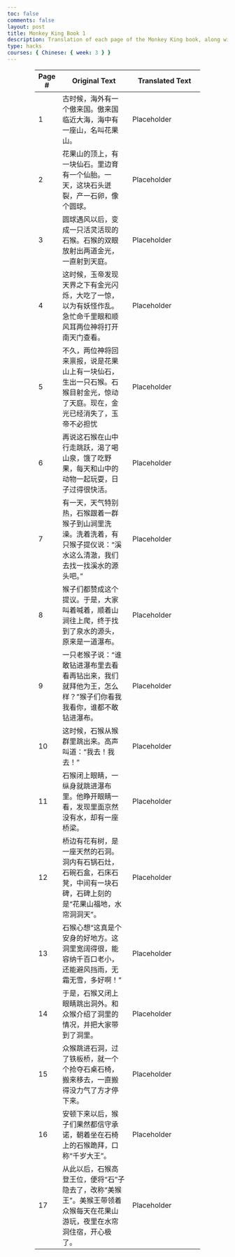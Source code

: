 ```yaml
---
toc: false
comments: false
layout: post
title: Monkey King Book 1
description: Translation of each page of the Monkey King book, along with a table describing the meaning of each word
type: hacks
courses: { Chinese: { week: 3 } }
---
```

<script>
    $("#md_demo").DataTable();
</script>
<head>
    <!-- load jQuery and DataTables output style and scripts -->
    <link rel="stylesheet" type="text/css" href="https://cdn.datatables.net/1.13.4/css/jquery.dataTables.min.css">
    <script type="text/javascript" language="javascript" src="https://code.jquery.com/jquery-3.6.0.min.js"></script>
    <script>var define = null;</script>
    <script type="text/javascript" language="javascript" src="https://cdn.datatables.net/1.13.4/js/jquery.dataTables.min.js"></script>
</head>
<style>
    table.center {
        margin-right: auto;
        margin-left: auto;
    }
</style>

<table style="width:75%" class="center">
    <thead>
    <tr style="height:50px">
        <th style="width:10%">Page #</th>
        <th style="width:45%">Original Text</th>
        <th style="width:45%">Translated Text</th>
    </tr>
    </thead>
    <tbody>
    <tr>
        <td>1</td>
        <td>古时候，海外有一个傲来国。傲来国临近大海，海中有一座山，名叫花果山。</td>
        <td>Placeholder</td>
    </tr>
    <tr>
        <td>2</td>
        <td>花果山的顶上，有一块仙石。里边育有一个仙胎。一天，这块石头迸裂，产一石卵，像个圆球。</td>
        <td>Placeholder</td>
    </tr>
    <tr>
        <td>3</td>
        <td>圆球遇风以后，变成一只活灵活现的石猴。石猴的双眼放射出两道金光，一直射到天庭。</td>
        <td>Placeholder</td>
    </tr>
    <tr>
        <td>4</td>
        <td>这时候，玉帝发现天界之下有金光闪烁，大吃了一惊，以为有妖怪作乱。急忙命千里眼和顺风耳两位神将打开南天门查看。</td>
        <td>Placeholder</td>
    </tr>
    <tr>
        <td>5</td>
        <td>不久，两位神将回来禀报，说是花果山上有一块仙石，生出一只石猴。石猴目射金光，惊动了天庭。现在，金光已经消失了，玉帝不必担忧</td>
        <td>Placeholder</td>
    </tr>
    <tr>
        <td>6</td>
        <td>再说这石猴在山中行走跳跃，渴了喝山泉，饿了吃野果，每天和山中的动物一起玩耍，日子过得很快活。</td>
        <td>Placeholder</td>
    </tr>
    <tr>
        <td>7</td>
        <td>有一天，天气特别热，石猴跟着一群猴子到山涧里洗澡。洗着洗着，有只猴子提仪说：“溪水这么清澈，我们去找一找溪水的源头吧。”</td>
        <td>Placeholder</td>
    </tr>
    <tr>
        <td>8</td>
        <td>猴子们都赞成这个提议。于是，大家叫着喊着，顺着山涧往上爬，终于找到了泉水的源头，原来是一道瀑布。</td>
        <td>Placeholder</td>
    </tr>
    <tr>
        <td>9</td>
        <td>一只老猴子说：“谁敢钻进瀑布里去看看再钻出来，我们就拜他为王，怎么样？”猴子们你看我我看你，谁都不敢钻进瀑布。</td>
        <td>Placeholder</td>
    </tr>
    <tr>
        <td>10</td>
        <td>这时候，石猴从猴群里跳出来。高声叫道：“我去！我去！”</td>
        <td>Placeholder</td>
    </tr>
    <tr>
        <td>11</td>
        <td>石猴闭上眼睛，一纵身就跳进瀑布里。他睁开眼睛一看，发现里面京然没有水，却有一座桥梁。</td>
        <td>Placeholder</td>
    </tr>
    <tr>
        <td>12</td>
        <td>桥边有花有树，是一座天然的石洞。洞内有石锅石灶，石碗石盒，石床石凳，中间有一块石碑，石碑上刻的是“花果山福地，水帘洞洞天”。</td>
        <td>Placeholder</td>
    </tr>
    <tr>
        <td>13</td>
        <td>石猴心想“这真是个安身的好地方。这洞里宽阔得很，能容纳千百口老小，还能避风挡雨，无霜无雪，多好啊！”</td>
        <td>Placeholder</td>
    </tr>
    <tr>
        <td>14</td>
        <td>于是，石猴又闭上眼睛跳出洞外。和众猴介绍了洞里的情况，并把大家带到了洞里。</td>
        <td>Placeholder</td>
    </tr>
    <tr>
        <td>15</td>
        <td>众猴跳进石洞，过了铁板桥，就一个个抢夺石桌石椅，搬来移去，一直搬得没力气了方才停下来。</td>
        <td>Placeholder</td>
    </tr>
    <tr>
        <td>16</td>
        <td>安顿下来以后，猴子们果然都信守承诺，朝着坐在石椅上的石猴跪拜，口称“千岁大王”。</td>
        <td>Placeholder</td>
    </tr>
    <tr>
        <td>17</td>
        <td>从此以后，石猴高登王位，便将“石”子隐去了，改称“美猴王”。美猴王带领着众猴每天在花果山游玩，夜里在水帘洞住宿，开心极了。</td>
        <td>Placeholder</td>
    </tr>
    </tbody>
</table>
